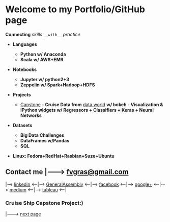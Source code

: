 # Welcome to my Portfolio/GitHub page 

**Connecting** _skills_ `__with__` *practice*
* **Languages**
  * **Python w/ Anaconda**
  * **Scala w/ AWS+EMR**
* **Notebooks**
  * **Jupyter w/ python2+3**
  * **Zeppelin w/ Spark+Hadoop+HDFS**
* **Projects**
  * [Capstone](https://github.com/fvgras/cruise-ship-proj/) **- Cruise Data from** [data.world](https://data.world/brandon-telle/cruise-ship-locations) **w/ bokeh - Visualization & IPython widgets w/ Regressors + Classifiers + Keras + Neural Networks**
* **Datasets**
  * **Big Data Challenges**
  * **DataFrames w/Pandas**
  * **SQL**

* **Linux: Fedora+RedHat+Rasbian+Suze+Ubuntu**

## Contact me |---> [fvgras@gmail.com](mailto:fvgras@gmail.com) 
|--> [linkedin](https://linkedin.com/in/fredgras) <--|--> [GeneralAssembly](https://profiles.generalassemb.ly/profiles/fred-gras) <--|--> [facebook](https://www.facebook.com/fred.gras.31) <--|--> [google+](https://plus.google.com/+FredGras123) <--|--> [medium](https://medium.com/@fvgras) <--|--> [tableau](https://public.tableau.com/profile/fred.gras#!/) <--|

### Cruise Ship Capstone Project:)
|---> [next page](./cruise-ship-proj.md)

```markdown

```
